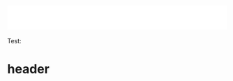 <div align="center">
    <img src="images/header.svg" width="846" height="55" alt="Projects">
</div>

<p>
  Test:
</p>

<h1>
  header
</h1>